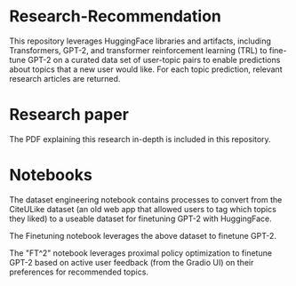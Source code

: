 # Research-Recommendation
This repository leverages HuggingFace libraries and artifacts, including Transformers, GPT-2, and transformer reinforcement learning (TRL) to fine-tune GPT-2 on a curated data set of user-topic pairs to enable predictions about topics that a new user would like. For each topic prediction, relevant research articles are returned.

# Research paper

The PDF explaining this research in-depth is included in this repository.

# Notebooks
The dataset engineering notebook contains processes to convert from the CiteULike dataset (an old web app that allowed users to tag which topics they liked) to a useable dataset for finetuning GPT-2 with HuggingFace.

The Finetuning notebook leverages the above dataset to finetune GPT-2.

The "FT^2" notebook leverages proximal policy optimization to finetune GPT-2 based on active user feedback (from the Gradio UI) on their preferences for recommended topics.
